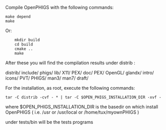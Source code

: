 
Compile OpenPHIGS with the following commands:

	make depend
	make

Or:

        mkdir build
        cd build
        cmake ..
        make

After these you will find the compilation results under distrib :

distrib/
	include/
		phigs/
	lib/
		X11/
			PEX/
	doc/
		PEX/
		OpenGL/
			glandx/
				intro/
					icons/
		PVT/
		PHIGS/
			man3/
			man7/
			draft/

For the installation, as root, execute the following commands:

	tar -C distrib -cvf - * | tar -C $OPEN_PHIGS_INSTALLATION_DIR -xvf -

where $OPEN_PHIGS_INSTALLATION_DIR is the basedir on which install OpenPHIGS
( i.e. /usr or /usr/local or /home/tux/myownPHIGS )

under tests/bin will be the tests programs
